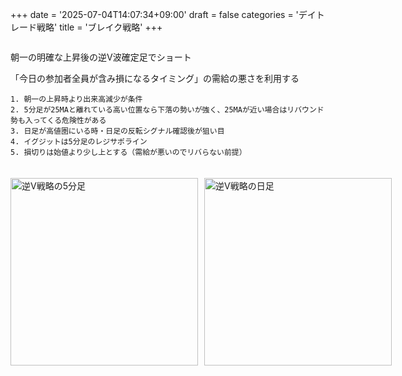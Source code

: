 +++
date = '2025-07-04T14:07:34+09:00'
draft = false
categories = 'デイトレード戦略'
title = 'ブレイク戦略'
+++

<div style="display: flex; gap: 20px; align-items: flex-start; flex-wrap: wrap;">
  <div style="flex: 1;">
    <p>朝一の明確な上昇後の逆V波確定足でショート</p>
    <p>「今日の参加者全員が含み損になるタイミング」の需給の悪さを利用する</p>

    1. 朝一の上昇時より出来高減少が条件
    2. 5分足が25MAと離れている高い位置なら下落の勢いが強く、25MAが近い場合はリバウンド勢も入ってくる危険性がある
    3. 日足が高値圏にいる時・日足の反転シグナル確認後が狙い目
    4. イグジットは5分足のレジサポライン
    5. 損切りは始値より少し上とする（需給が悪いのでリバらない前提）
  </div>
  <div style="flex-shrink: 0; display: flex; gap: 10px;">
    <img src="/images/short/3671/5minutes.png" alt="逆V戦略の5分足" width="300" style="max-width: 100%; height: auto;">
    <img src="/images/short/3671/day.png" alt="逆V戦略の日足" width="300" style="max-width: 100%; height: auto;">
  </div>
</div>